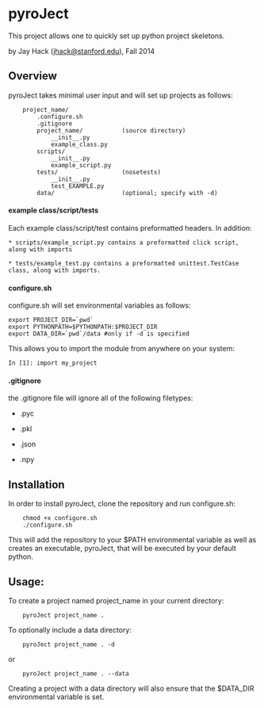 # pyroJect
This project allows one to quickly set up python project skeletons.

by Jay Hack (jhack@stanford.edu), Fall 2014

## Overview
pyroJect takes minimal user input and will set up projects as follows:
```
	project_name/
		.configure.sh
		.gitignore
		project_name/			(source directory)
			__init__.py
			example_class.py
		scripts/				
			__init__.py
			example_script.py
		tests/					(nosetests)
			__init__.py
			test_EXAMPLE.py
		data/ 					(optional; specify with -d)
```
#### example class/script/tests
Each example class/script/test contains preformatted headers. In addition:

	* scripts/example_script.py contains a preformatted click script, along with imports

	* tests/example_test.py contains a preformatted unittest.TestCase class, along with imports.


#### configure.sh
configure.sh will set environmental variables as follows:
```
export PROJECT_DIR=`pwd`
export PYTHONPATH=$PYTHONPATH:$PROJECT_DIR
export DATA_DIR=`pwd`/data #only if -d is specified
```
This allows you to import the module from anywhere on your system:
```
In [1]: import my_project
```

#### .gitignore
the .gitignore file will ignore all of the following filetypes:

* .pyc

* .pkl

* .json

* .npy





## Installation
In order to install pyroJect, clone the repository and run configure.sh:
```
	chmod +x configure.sh
	./configure.sh
```
This will add the repository to your $PATH environmental variable as well 
as creates an executable, pyroJect, that will be executed by your default
python.




## Usage:
To create a project named project_name in your current directory:
```
	pyroJect project_name .
```
To optionally include a data directory:
```
	pyroJect project_name . -d
```
or 
```
	pyroJect project_name . --data
```
Creating a project with a data directory will also ensure that the 
$DATA_DIR environmental variable is set.


